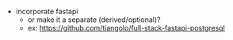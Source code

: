 - incorporate fastapi
  - or make it a separate (derived/optional)?
  - ex: https://github.com/tiangolo/full-stack-fastapi-postgresql
